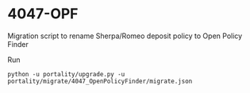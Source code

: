 # 4047-OPF

Migration script to rename Sherpa/Romeo deposit policy to Open Policy Finder

Run

    python -u portality/upgrade.py -u portality/migrate/4047_OpenPolicyFinder/migrate.json